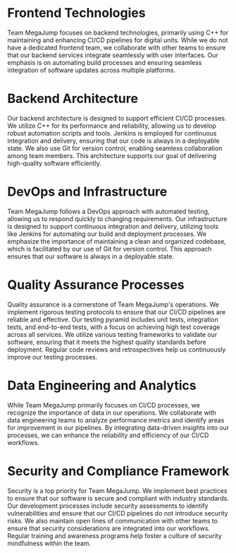 # Frontend Technologies
Team MegaJump focuses on backend technologies, primarily using C++ for maintaining and enhancing CI/CD pipelines for digital units. While we do not have a dedicated frontend team, we collaborate with other teams to ensure that our backend services integrate seamlessly with user interfaces. Our emphasis is on automating build processes and ensuring seamless integration of software updates across multiple platforms.

# Backend Architecture
Our backend architecture is designed to support efficient CI/CD processes. We utilize C++ for its performance and reliability, allowing us to develop robust automation scripts and tools. Jenkins is employed for continuous integration and delivery, ensuring that our code is always in a deployable state. We also use Git for version control, enabling seamless collaboration among team members. This architecture supports our goal of delivering high-quality software efficiently.

# DevOps and Infrastructure
Team MegaJump follows a DevOps approach with automated testing, allowing us to respond quickly to changing requirements. Our infrastructure is designed to support continuous integration and delivery, utilizing tools like Jenkins for automating our build and deployment processes. We emphasize the importance of maintaining a clean and organized codebase, which is facilitated by our use of Git for version control. This approach ensures that our software is always in a deployable state.

# Quality Assurance Processes
Quality assurance is a cornerstone of Team MegaJump's operations. We implement rigorous testing protocols to ensure that our CI/CD pipelines are reliable and effective. Our testing pyramid includes unit tests, integration tests, and end-to-end tests, with a focus on achieving high test coverage across all services. We utilize various testing frameworks to validate our software, ensuring that it meets the highest quality standards before deployment. Regular code reviews and retrospectives help us continuously improve our testing processes.

# Data Engineering and Analytics
While Team MegaJump primarily focuses on CI/CD processes, we recognize the importance of data in our operations. We collaborate with data engineering teams to analyze performance metrics and identify areas for improvement in our pipelines. By integrating data-driven insights into our processes, we can enhance the reliability and efficiency of our CI/CD workflows.

# Security and Compliance Framework
Security is a top priority for Team MegaJump. We implement best practices to ensure that our software is secure and compliant with industry standards. Our development processes include security assessments to identify vulnerabilities and ensure that our CI/CD pipelines do not introduce security risks. We also maintain open lines of communication with other teams to ensure that security considerations are integrated into our workflows. Regular training and awareness programs help foster a culture of security mindfulness within the team.